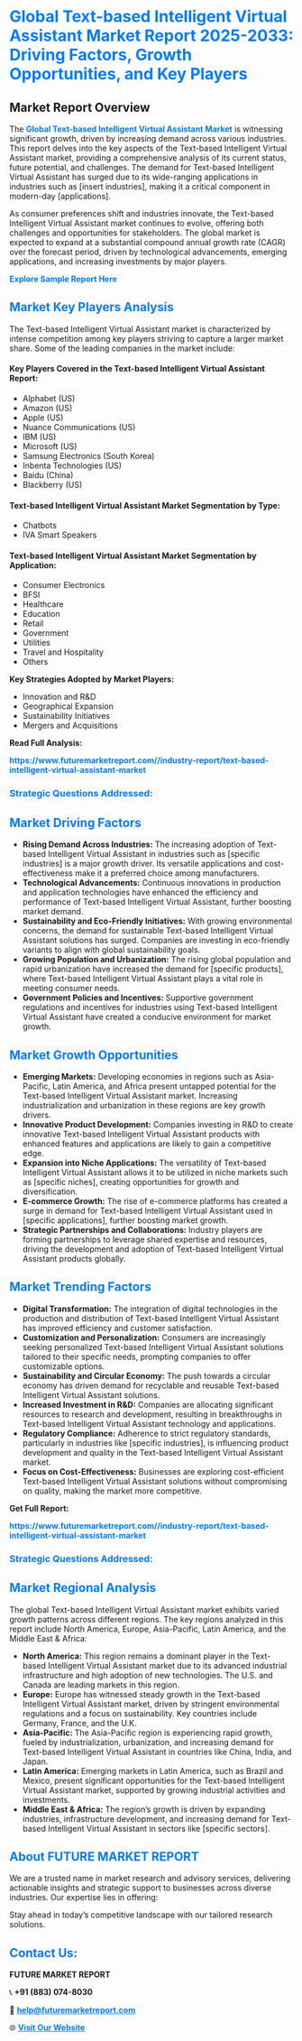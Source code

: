 <h1 style="color: #007BFF;">Global Text-based Intelligent Virtual Assistant Market Report 2025-2033: Driving Factors, Growth Opportunities, and Key Players</h1>

<section id="overview">
<h2>Market Report Overview</h2>
<p>The <a href="https://www.futuremarketreport.com//industry-report/text-based-intelligent-virtual-assistant-market" style="color: #007BFF; text-decoration: none;"><strong>Global Text-based Intelligent Virtual Assistant Market</strong></a> is witnessing significant growth, driven by increasing demand across various industries. This report delves into the key aspects of the Text-based Intelligent Virtual Assistant market, providing a comprehensive analysis of its current status, future potential, and challenges. The demand for Text-based Intelligent Virtual Assistant has surged due to its wide-ranging applications in industries such as [insert industries], making it a critical component in modern-day [applications].</p>
<p>As consumer preferences shift and industries innovate, the Text-based Intelligent Virtual Assistant market continues to evolve, offering both challenges and opportunities for stakeholders. The global market is expected to expand at a substantial compound annual growth rate (CAGR) over the forecast period, driven by technological advancements, emerging applications, and increasing investments by major players.</p>
</section>

<section id="overview">
<p><a href="https://www.futuremarketreport.com//request-sample/reportId=53532" style="color: #007BFF; text-decoration: none;"><strong>Explore Sample Report Here</strong></a></p>
</section>

<section id="key-players">
<h2 style="color: #007BFF;">Market Key Players Analysis</h2>
<p>The Text-based Intelligent Virtual Assistant market is characterized by intense competition among key players striving to capture a larger market share. Some of the leading companies in the market include:</p>
<h4>Key Players Covered in the Text-based Intelligent Virtual Assistant Report:</h4>
<ul><li>Alphabet (US)</li><li>Amazon (US)</li><li>Apple (US)</li><li>Nuance Communications (US)</li><li>IBM (US)</li><li>Microsoft (US)</li><li>Samsung Electronics (South Korea)</li><li>Inbenta Technologies (US)</li><li>Baidu (China)</li><li>Blackberry (US)</li></ul>
<h4>Text-based Intelligent Virtual Assistant Market Segmentation by Type:</h4>
<ul><li>Chatbots</li><li>IVA Smart Speakers</li></ul>

<h4>Text-based Intelligent Virtual Assistant Market Segmentation by Application:</h4>
<ul><li>Consumer Electronics</li><li>BFSI</li><li>Healthcare</li><li>Education</li><li>Retail</li><li>Government</li><li>Utilities</li><li>Travel and Hospitality</li><li>Others</li></ul>
<p><strong>Key Strategies Adopted by Market Players:</strong></p>
<ul>
<li>Innovation and R&D</li>
<li>Geographical Expansion</li>
<li>Sustainability Initiatives</li>
<li>Mergers and Acquisitions</li>
</ul>
</section>

<section>
<p><strong>Read Full Analysis: </strong></p><a href="https://www.futuremarketreport.com//industry-report/text-based-intelligent-virtual-assistant-market" style="color: #007BFF; text-decoration: none;"><strong>https://www.futuremarketreport.com//industry-report/text-based-intelligent-virtual-assistant-market</strong></a>
<h3 style="color: #007BFF;">Strategic Questions Addressed:</h3>
</section>

<section id="driving-factors">
<h2 style="color: #007BFF;">Market Driving Factors</h2>
<ul>
<li><strong>Rising Demand Across Industries:</strong> The increasing adoption of Text-based Intelligent Virtual Assistant in industries such as [specific industries] is a major growth driver. Its versatile applications and cost-effectiveness make it a preferred choice among manufacturers.</li>
<li><strong>Technological Advancements:</strong> Continuous innovations in production and application technologies have enhanced the efficiency and performance of Text-based Intelligent Virtual Assistant, further boosting market demand.</li>
<li><strong>Sustainability and Eco-Friendly Initiatives:</strong> With growing environmental concerns, the demand for sustainable Text-based Intelligent Virtual Assistant solutions has surged. Companies are investing in eco-friendly variants to align with global sustainability goals.</li>
<li><strong>Growing Population and Urbanization:</strong> The rising global population and rapid urbanization have increased the demand for [specific products], where Text-based Intelligent Virtual Assistant plays a vital role in meeting consumer needs.</li>
<li><strong>Government Policies and Incentives:</strong> Supportive government regulations and incentives for industries using Text-based Intelligent Virtual Assistant have created a conducive environment for market growth.</li>
</ul>
</section>

<section id="growth-opportunities">
<h2 style="color: #007BFF;">Market Growth Opportunities</h2>
<ul>
<li><strong>Emerging Markets:</strong> Developing economies in regions such as Asia-Pacific, Latin America, and Africa present untapped potential for the Text-based Intelligent Virtual Assistant market. Increasing industrialization and urbanization in these regions are key growth drivers.</li>
<li><strong>Innovative Product Development:</strong> Companies investing in R&D to create innovative Text-based Intelligent Virtual Assistant products with enhanced features and applications are likely to gain a competitive edge.</li>
<li><strong>Expansion into Niche Applications:</strong> The versatility of Text-based Intelligent Virtual Assistant allows it to be utilized in niche markets such as [specific niches], creating opportunities for growth and diversification.</li>
<li><strong>E-commerce Growth:</strong> The rise of e-commerce platforms has created a surge in demand for Text-based Intelligent Virtual Assistant used in [specific applications], further boosting market growth.</li>
<li><strong>Strategic Partnerships and Collaborations:</strong> Industry players are forming partnerships to leverage shared expertise and resources, driving the development and adoption of Text-based Intelligent Virtual Assistant products globally.</li>
</ul>
</section>

<section id="trending-factors">
<h2 style="color: #007BFF;">Market Trending Factors</h2>
<ul>
<li><strong>Digital Transformation:</strong> The integration of digital technologies in the production and distribution of Text-based Intelligent Virtual Assistant has improved efficiency and customer satisfaction.</li>
<li><strong>Customization and Personalization:</strong> Consumers are increasingly seeking personalized Text-based Intelligent Virtual Assistant solutions tailored to their specific needs, prompting companies to offer customizable options.</li>
<li><strong>Sustainability and Circular Economy:</strong> The push towards a circular economy has driven demand for recyclable and reusable Text-based Intelligent Virtual Assistant solutions.</li>
<li><strong>Increased Investment in R&D:</strong> Companies are allocating significant resources to research and development, resulting in breakthroughs in Text-based Intelligent Virtual Assistant technology and applications.</li>
<li><strong>Regulatory Compliance:</strong> Adherence to strict regulatory standards, particularly in industries like [specific industries], is influencing product development and quality in the Text-based Intelligent Virtual Assistant market.</li>
<li><strong>Focus on Cost-Effectiveness:</strong> Businesses are exploring cost-efficient Text-based Intelligent Virtual Assistant solutions without compromising on quality, making the market more competitive.</li>
</ul>
</section>

<section>
<p><strong>Get Full Report: </strong></p><a href="https://www.futuremarketreport.com//industry-report/text-based-intelligent-virtual-assistant-market" style="color: #007BFF; text-decoration: none;"><strong>https://www.futuremarketreport.com//industry-report/text-based-intelligent-virtual-assistant-market</strong></a>
<h3 style="color: #007BFF;">Strategic Questions Addressed:</h3>
</section>


<section id="regional-analysis">
<h2 style="color: #007BFF;">Market Regional Analysis</h2>
<p>The global Text-based Intelligent Virtual Assistant market exhibits varied growth patterns across different regions. The key regions analyzed in this report include North America, Europe, Asia-Pacific, Latin America, and the Middle East & Africa:</p>
<ul>
<li><strong>North America:</strong> This region remains a dominant player in the Text-based Intelligent Virtual Assistant market due to its advanced industrial infrastructure and high adoption of new technologies. The U.S. and Canada are leading markets in this region.</li>
<li><strong>Europe:</strong> Europe has witnessed steady growth in the Text-based Intelligent Virtual Assistant market, driven by stringent environmental regulations and a focus on sustainability. Key countries include Germany, France, and the U.K.</li>
<li><strong>Asia-Pacific:</strong> The Asia-Pacific region is experiencing rapid growth, fueled by industrialization, urbanization, and increasing demand for Text-based Intelligent Virtual Assistant in countries like China, India, and Japan.</li>
<li><strong>Latin America:</strong> Emerging markets in Latin America, such as Brazil and Mexico, present significant opportunities for the Text-based Intelligent Virtual Assistant market, supported by growing industrial activities and investments.</li>
<li><strong>Middle East & Africa:</strong> The region’s growth is driven by expanding industries, infrastructure development, and increasing demand for Text-based Intelligent Virtual Assistant in sectors like [specific sectors].</li>
</ul>
</section>

<footer>
<h2 style="color: #007BFF;">About FUTURE MARKET REPORT</h2>
<p>We are a trusted name in market research and advisory services, delivering actionable insights and strategic support to businesses across diverse industries. Our expertise lies in offering:</p>

<p>Stay ahead in today’s competitive landscape with our tailored research solutions.</p>

<h2 style="color: #007BFF;">Contact Us:</h2>
<p><strong>FUTURE MARKET REPORT</strong></p>
<p>📞 <strong>+91 (883) 074-8030</strong></p>
<p>📧 <strong><a href="mailto:help@futuremarketreport.com" style="color: #007BFF;">help@futuremarketreport.com</a></strong></p>
<p>🌐 <strong><a href="https://www.futuremarketreport.com/" style="color: #007BFF;">Visit Our Website</a></strong></p>
</footer>
